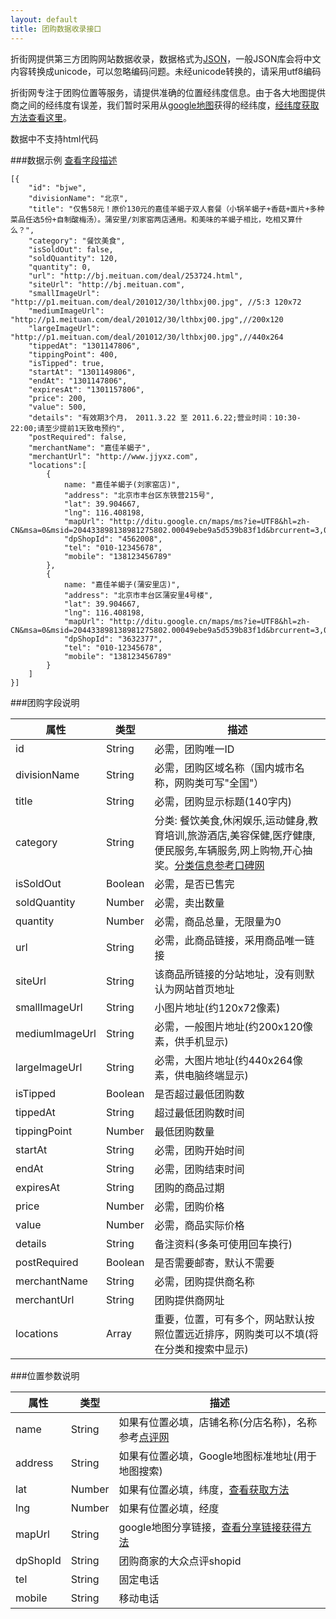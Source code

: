 ```yaml
---
layout: default
title: 团购数据收录接口
---
```


折街网提供第三方团购网站数据收录，数据格式为[JSON][json]，一般JSON库会将中文内容转换成unicode，可以忽略编码问题。未经unicode转换的，请采用utf8编码

折街网专注于团购位置等服务，请提供准确的位置经纬度信息。由于各大地图提供商之间的经纬度有误差，我们暂时采用从[google地图](http://ditu.google.cn)获得的经纬度，[经纬度获取方法查看这里](/latlng/)。

数据中不支持html代码

###数据示例 [查看字段描述](#desc)

	[{
		"id": "bjwe",
		"divisionName": "北京", 
		"title": "仅售58元！原价130元的嘉佳羊蝎子双人套餐（小锅羊蝎子+香菇+面片+多种菜品任选5份+自制酸梅汤）。蒲安里/刘家窑两店通用。和美味的羊蝎子相比，吃相又算什么？",
		"category": "餐饮美食",
		"isSoldOut": false,
		"soldQuantity": 120,
		"quantity": 0,
		"url": "http://bj.meituan.com/deal/253724.html",
		"siteUrl": "http://bj.meituan.com",
		"smallImageUrl": "http://p1.meituan.com/deal/201012/30/lthbxj00.jpg", //5:3 120x72
		"mediumImageUrl": "http://p1.meituan.com/deal/201012/30/lthbxj00.jpg",//200x120 
		"largeImageUrl": "http://p1.meituan.com/deal/201012/30/lthbxj00.jpg",//440x264
		"tippedAt": "1301147806",
		"tippingPoint": 400,
		"isTipped": true,
		"startAt": "1301149806",
		"endAt": "1301147806",
		"expiresAt": "1301157806",
		"price": 200,
		"value": 500,
		"details": "有效期3个月， 2011.3.22 至 2011.6.22;营业时间：10:30-22:00;请至少提前1天致电预约",
		"postRequired": false,
		"merchantName": "嘉佳羊蝎子",
		"merchantUrl": "http://www.jjyxz.com",
		"locations":[
			{
				name: "嘉佳羊蝎子(刘家窑店)", 
				"address": "北京市丰台区东铁营215号", 
				"lat": 39.904667, 
				"lng": 116.408198, 
				"mapUrl": "http://ditu.google.cn/maps/ms?ie=UTF8&hl=zh-CN&msa=0&msid=204433898138981275802.00049ebe9a5d539b83f1d&brcurrent=3,0x31508e64e5c642c1:0x951daa7c349f366f,1%3B5,0,1&ll=39.856124,116.420231&spn=0.038084,0.055189&z=14&iwloc=00049ebe9ecb8ebf8e663", 
				"dpShopId": "4562008",
				"tel": "010-12345678", 
				"mobile": "138123456789"
			},
			{
				name: "嘉佳羊蝎子(蒲安里店)", 
				"address": "北京市丰台区蒲安里4号楼", 
				"lat": 39.904667, 
				"lng": 116.408198, 
				"mapUrl": "http://ditu.google.cn/maps/ms?ie=UTF8&hl=zh-CN&msa=0&msid=204433898138981275802.00049ebe9a5d539b83f1d&brcurrent=3,0x31508e64e5c642c1:0x951daa7c349f366f,1%3B5,0,1&ll=39.856124,116.420231&spn=0.038084,0.055189&z=14&iwloc=00049ebe9ecb8ebf8e663", 
				"dpShopId": "3632377",
				"tel": "010-12345678", 
				"mobile": "138123456789"
			}
		]
	}]

<div name="desc" id="desc"></div>
###团购字段说明

属性			|类型		|描述	
------------------------|---------------|-----------
id			|String		|必需，团购唯一ID
divisionName		|String		|必需，团购区域名称（国内城市名称，网购类可写"全国"）
title			|String		|必需，团购显示标题(140字内)
category		|String		|分类: 餐饮美食,休闲娱乐,运动健身,教育培训,旅游酒店,美容保健,医疗健康,便民服务,车辆服务,网上购物,开心抽奖。[分类信息参考口碑网](http://bendi.koubei.com/beijing/searchstore)	
isSoldOut		|Boolean	|必需，是否已售完	
soldQuantity		|Number		|必需，卖出数量	
quantity		|Number		|必需，商品总量，无限量为0	
url			|String		|必需，此商品链接，采用商品唯一链接
siteUrl			|String		|该商品所链接的分站地址，没有则默认为网站首页地址
smallImageUrl		|String		|小图片地址(约120x72像素)
mediumImageUrl		|String		|必需，一般图片地址(约200x120像素，供手机显示)
largeImageUrl		|String		|必需，大图片地址(约440x264像素，供电脑终端显示)
isTipped		|Boolean	|是否超过最低团购数
tippedAt		|String		|超过最低团购数时间
tippingPoint		|Number		|最低团购数量
startAt			|String		|必需，团购开始时间
endAt			|String		|必需，团购结束时间
expiresAt		|String		|团购的商品过期
price			|Number		|必需，团购价格	
value			|Number		|必需，商品实际价格	
details			|String		|备注资料(多条可使用回车换行)
postRequired		|Boolean	|是否需要邮寄，默认不需要
merchantName		|String		|必需，团购提供商名称
merchantUrl		|String		|团购提供商网址
locations		|Array		|重要，位置，可有多个，网站默认按照位置远近排序，网购类可以不填(将在分类和搜索中显示)

###位置参数说明

属性			|类型		|描述	
------------------------|---------------|-----------
name			|String		|如果有位置必填，店铺名称(分店名称)，名称参考[点评网](http://www.dianping.com)
address			|String		|如果有位置必填，Google地图标准地址(用于地图搜索)
lat			|Number		|如果有位置必填，纬度，[查看获取方法](/latlng/)
lng			|Number		|如果有位置必填，经度
mapUrl			|String		|google地图分享链接，[查看分享链接获得方法](/latlng/#link)
dpShopId		|String		|团购商家的大众点评shopid
tel			|String		|固定电话
mobile			|String		|移动电话


[ISO_8601]: http://zh.wikipedia.org/zh-cn/ISO_8601
[json]: http://json.org

